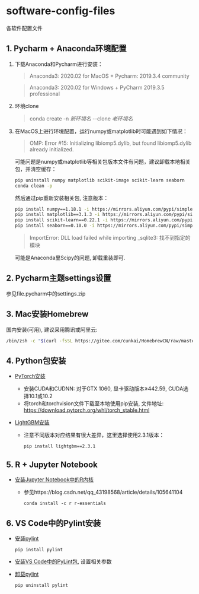 # software-config-files

各软件配置文件

## 1. Pycharm + Anaconda环境配置

1. 下载Anaconda和Pycharm进行安装：

   > Anaconda3: 2020.02 for MacOS + Pycharm: 2019.3.4 community

   > Anaconda3: 2020.02 for Windows + PyCharm 2019.3.5 professional

2. 环境clone
   > conda create -n *新环境名* --clone *老环境名*

3. 在MacOS上进行环境配置，运行numpy或matplotlib时可能遇到如下情况：

   > OMP: Error #15: Initializing libiomp5.dylib, but found libiomp5.dylib already initialized.

   可能问题是numpy或matplotlib等相关包版本文件有问题，建议卸载本地相关包，并清空缓存：

   ```bash
   pip uninstall numpy matplotlib scikit-image scikit-learn seaborn
   conda clean -p
   ```

   然后通过pip重新安装相关包, 注意版本：

   ```bash
   pip install numpy==1.18.1 -i https://mirrors.aliyun.com/pypi/simple/
   pip install matplotlib==3.1.3 -i https://mirrors.aliyun.com/pypi/simple/
   pip install scikit-learn==0.22.1 -i https://mirrors.aliyun.com/pypi/simple/
   pip install seaborn==0.10.0 -i https://mirrors.aliyun.com/pypi/simple/
   ```

   > ImportError: DLL load failed while importing _sqlite3: 找不到指定的模块

   可能是Anaconda里Scipy的问题, 卸载重装即可.

## 2. Pycharm主题settings设置

参见file.pycharm中的settings.zip

## 3. Mac安装Homebrew

国内安装(可用), 建议采用腾讯或阿里云:

```zsh
/bin/zsh -c "$(curl -fsSL https://gitee.com/cunkai/HomebrewCN/raw/master/Homebrew.sh)"
```

## 4. Python包安装

* <u>PyTorch安装</u>

  * 安装CUDA和CUDNN: 对于GTX 1060, 显卡驱动版本$\geq$442.59, CUDA选择10.1或10.2
  * 将torch和torchvision文件下载至本地使用pip安装, 文件地址: <https://download.pytorch.org/whl/torch_stable.html>

* <u>LightGBM安装</u>

  * 注意不同版本对应结果有很大差异，这里选择使用2.3.1版本：

    ```
    pip install lightgbm==2.3.1
    ```

## 5. R + Jupyter Notebook

* <u>安装Jupyter Notebook中的R内核</u>

  * 参见https://blog.csdn.net/qq_43198568/article/details/105641104
  
    ```
    conda install -c r r-essentials
    ```

## 6. VS Code中的Pylint安装

* <u>安装pylint</u>
  
  ```
  pip install pylint
  ```

* <u>安装VS Code中的PyLint包</u>, 设置相关参数
* <u>卸载pylint</u>

  ```
  pip uninstall pylint
  ```
